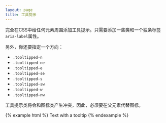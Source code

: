 ```yaml
---
layout: page
title: 工具提示
---
```


完全在CSS中给任何元素周围添加工具提示。只需要添加一些类和一个独条标签`aria-label`属性。

另外，你还要指定一个方向：

- `.tooltipped-n`
- `.tooltipped-ne`
- `.tooltipped-e`
- `.tooltipped-se`
- `.tooltipped-s`
- `.tooltipped-sw`
- `.tooltipped-w`
- `.tooltipped-nw`

工具提示类将会和图标类产生冲突，因此，必须要在父元素代替图标。

{% example html %}
<span class="tooltipped tooltipped-n" aria-label="This is the tooltip.">
  Text with a tooltip
</span>
{% endexample %}
